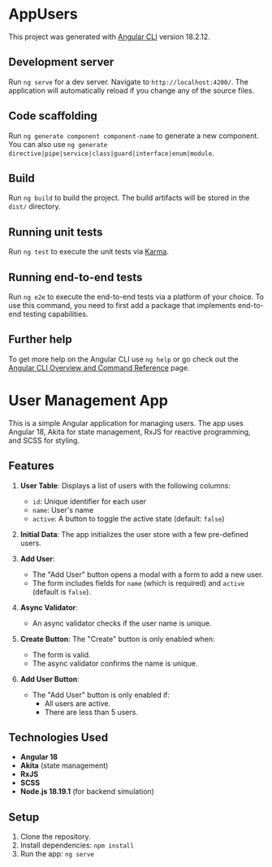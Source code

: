 # AppUsers

This project was generated with [Angular CLI](https://github.com/angular/angular-cli) version 18.2.12.

## Development server

Run `ng serve` for a dev server. Navigate to `http://localhost:4200/`. The application will automatically reload if you change any of the source files.

## Code scaffolding

Run `ng generate component component-name` to generate a new component. You can also use `ng generate directive|pipe|service|class|guard|interface|enum|module`.

## Build

Run `ng build` to build the project. The build artifacts will be stored in the `dist/` directory.

## Running unit tests

Run `ng test` to execute the unit tests via [Karma](https://karma-runner.github.io).

## Running end-to-end tests

Run `ng e2e` to execute the end-to-end tests via a platform of your choice. To use this command, you need to first add a package that implements end-to-end testing capabilities.

## Further help

To get more help on the Angular CLI use `ng help` or go check out the [Angular CLI Overview and Command Reference](https://angular.dev/tools/cli) page.

# User Management App

This is a simple Angular application for managing users. The app uses Angular 18, Akita for state management, RxJS for reactive programming, and SCSS for styling.

## Features

1. **User Table**: Displays a list of users with the following columns:
   - `id`: Unique identifier for each user
   - `name`: User's name
   - `active`: A button to toggle the active state (default: `false`)

2. **Initial Data**: The app initializes the user store with a few pre-defined users.

3. **Add User**: 
   - The "Add User" button opens a modal with a form to add a new user.
   - The form includes fields for `name` (which is required) and `active` (default is `false`).

4. **Async Validator**:
   - An async validator checks if the user name is unique.

5. **Create Button**: The "Create" button is only enabled when:
   - The form is valid.
   - The async validator confirms the name is unique.

6. **Add User Button**:
   - The "Add User" button is only enabled if:
     - All users are active.
     - There are less than 5 users.

## Technologies Used

- **Angular 18**
- **Akita** (state management)
- **RxJS**
- **SCSS**
- **Node.js 18.19.1** (for backend simulation)

## Setup

1. Clone the repository.
2. Install dependencies: `npm install`
3. Run the app: `ng serve`
